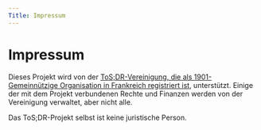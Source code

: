 ```yaml
---
Title: Impressum
---
```


# Impressum

Dieses Projekt wird von der [ToS;DR-Vereinigung, die als 1901-Gemeinnützige Organisation in Frankreich registriert ist](https://1901.tosdr.org/), unterstützt. Einige der mit dem Projekt verbundenen Rechte und Finanzen werden von der Vereinigung verwaltet, aber nicht alle.

Das ToS;DR-Projekt selbst ist keine juristische Person.
